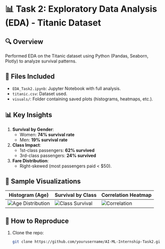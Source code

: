 # 📊 Task 2: Exploratory Data Analysis (EDA) - Titanic Dataset  

## **🔍 Overview**  
Performed EDA on the Titanic dataset using Python (Pandas, Seaborn, Plotly) to analyze survival patterns.  

## **📂 Files Included**  
- `EDA_Task2.ipynb`: Jupyter Notebook with full analysis.  
- `titanic.csv`: Dataset used.  
- `visuals/`: Folder containing saved plots (histograms, heatmaps, etc.).  

## **📊 Key Insights**  
1. **Survival by Gender**:  
   - Women: **74% survival rate**  
   - Men: **19% survival rate**  
2. **Class Impact**:  
   - 1st-class passengers: **62% survived**  
   - 3rd-class passengers: **24% survived**  
3. **Fare Distribution**:  
   - Right-skewed (most passengers paid < $50).  

## **📸 Sample Visualizations**  
| Histogram (Age) | Survival by Class | Correlation Heatmap |  
|----------------|------------------|-------------------|  
| ![Age Distribution](visuals/histogram_age.png) | ![Class Survival](visuals/survival_by_class.png) | ![Correlation](visuals/correlation_heatmap.png) |  

## **🚀 How to Reproduce**  
1. Clone the repo:  
   ```bash
   git clone https://github.com/yourusername/AI-ML-Internship-Task2.git

